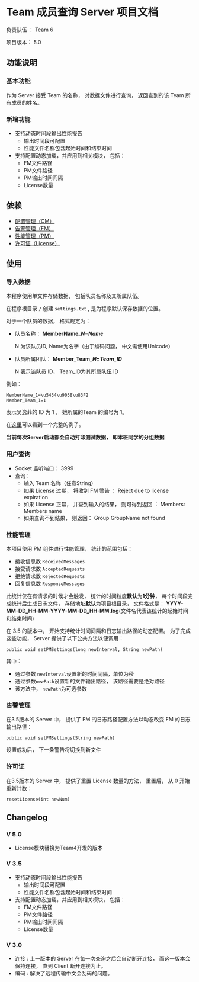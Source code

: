 # Team 成员查询 Server 项目文档

负责队伍 ： Team 6

项目版本： 5.0

## 功能说明

### 基本功能

作为 Server 接受 Team 的名称， 对数据文件进行查询， 返回查到的该 Team 所有成员的姓名。

### 新增功能

- 支持动态时间段输出性能报告
	- 输出时间段可配置
	- 性能文件名称包含起始时间和结束时间
- 支持配置动态加载，并应用到相关模块， 包括：
	- FM文件路径
	- PM文件路径
	- PM输出时间间隔
	- License数量

## 依赖

- [配置管理（CM）](https://github.com/TJSoftwareReuse/DeliverComponents/tree/master/CM/T1)
- [告警管理（FM）](https://github.com/TJSoftwareReuse/DeliverComponents/tree/master/FM/T3)
- [性能管理（PM）](https://github.com/TJSoftwareReuse/2012T06/blob/master/Project/ReusableServerV5.0/src/com/Team06/PM.java)
- [许可证（License）](https://github.com/TJSoftwareReuse/DeliverComponents/tree/master/License/T4)


## 使用

### 导入数据

本程序使用单文件存储数据， 包括队员名称及其所属队伍。 

在程序根目录 `/` 创建 `settings.txt` , 是为程序默认保存数据的位置。

对于一个队员的数据， 格式规定为：

- 队员名称： **MemberName_*N*=*Name***
	
	N 为该队员ID, Name为名字（由于编码问题， 中文需使用Unicode）

- 队员所属团队： **Member_Team_*N*=*Team_ID***

	N 表示该队员 ID， Team_ID为其所属队伍 ID

例如：

    MemberName_1=\u5434\u9038\u83F2  
    Member_Team_1=1
    
表示吴逸菲的 ID 为 1 ， 她所属的Team 的编号为 1。

在[这里](https://github.com/TJSoftwareReuse/2012T06/blob/master/Project/ReusableServer/settings.txt)可以看到一个完整的例子。

**当前每次Server启动都会自动打印测试数据， 即本班同学的分组数据**


###  用户查询

- Socket 监听端口： 3999
- 查询： 
	- 输入 Team 名称（任意String）
	- 如果 License 过期， 将收到 FM 警告 ：
			Reject due to license expiration
	- 如果 License 正常， 并查到输入的结果， 则可得到返回 ：
			Members: Members name
	- 如果查询不到结果， 则返回：
			Group GroupName not found


### 性能管理

本项目使用 PM 组件进行性能管理， 统计的范围包括：

- 接收信息数 `ReceivedMessages`
- 接受请求数 `AcceptedRequests`
- 拒绝请求数 `RejectedRequests`
- 回复信息数 `ResponseMessages`

此统计仅在有请求的时候才会触发， 统计的时间粒度**默认**为**1分钟**， 每个时间段完成统计后生成日志文件， 存储地址**默认**为项目根目录， 文件格式是： **YYYY-MM-DD_HH-MM-YYYY-MM-DD_HH-MM.log**(文件名代表该统计的起始时间和结束时间)

在 3.5 的版本中， 开始支持统计时间间隔和日志输出路径的动态配置。 为了完成这些功能， Server 提供了以下公共方法以便调用：

    public void setPMSettings(long newInterval, String newPath)

其中：
- 通过参数 `newInterval`设置新的时间间隔，单位为秒
- 通过参数`newPath`设置新的文件输出路径， 该路径需要是绝对路径
- 该方法中， `newPath`为可选参数


### 告警管理

在3.5版本的 Server 中， 提供了 FM 的日志路径配置方法以动态改变 FM 的日志输出路径：

    public void setFMSettings(String newPath)

设置成功后， 下一条警告将切换到新文件


### 许可证

在3.5版本的 Server 中， 提供了重置 License 数量的方法， 重置后， 从 0 开始重新计数：

    resetLicense(int newNum)



## Changelog

### V 5.0
- License模块替换为Team4开发的版本

### V 3.5

- 支持动态时间段输出性能报告
	- 输出时间段可配置
	- 性能文件名称包含起始时间和结束时间
- 支持配置动态加载，并应用到相关模块， 包括：
	- FM文件路径
	- PM文件路径
	- PM输出时间间隔
	- License数量

### V 3.0

- 连接 : 上一版本的 Server 在每一次查询之后会自动断开连接， 而这一版本会保持连接， 直到 Client 断开连接为止。
- 编码 : 解决了远程传输中文会乱码的问题。
